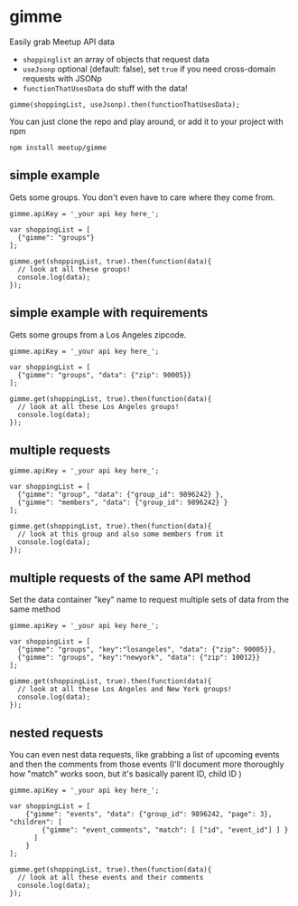 # gimme
Easily grab Meetup API data 

* `shoppinglist` an array of objects that request data
* `useJsonp` optional (default: false), set `true` if you need cross-domain requests with JSONp
* `functionThatUsesData` do stuff with the data!

```
gimme(shoppingList, useJsonp).then(functionThatUsesData);
```

You can just clone the repo and play around, or add it to your project with npm
```
npm install meetup/gimme
```


## simple example
Gets some groups. You don't even have to care where they come from.

```
gimme.apiKey = '_your api key here_';

var shoppingList = [
  {"gimme": "groups"}
];

gimme.get(shoppingList, true).then(function(data){
  // look at all these groups!
  console.log(data);
});
```

## simple example with requirements
Gets some groups from a Los Angeles zipcode.

```
gimme.apiKey = '_your api key here_';

var shoppingList = [
  {"gimme": "groups", "data": {"zip": 90005}}
];

gimme.get(shoppingList, true).then(function(data){
  // look at all these Los Angeles groups!
  console.log(data);
});
```


## multiple requests
```
gimme.apiKey = '_your api key here_';

var shoppingList = [
  {"gimme": "group", "data": {"group_id": 9896242} },
  {"gimme": "members", "data": {"group_id": 9896242} }
];

gimme.get(shoppingList, true).then(function(data){
  // look at this group and also some members from it
  console.log(data);
});
```

## multiple requests of the same API method
Set the data container "key" name to request multiple sets of data from the same method
```
gimme.apiKey = '_your api key here_';

var shoppingList = [
  {"gimme": "groups", "key":"losangeles", "data": {"zip": 90005}},
  {"gimme": "groups", "key":"newyork", "data": {"zip": 10012}}
];

gimme.get(shoppingList, true).then(function(data){
  // look at all these Los Angeles and New York groups!
  console.log(data);
});
```

## nested requests
You can even nest data requests, like grabbing a list of upcoming events and then the comments from those events
(I'll document more thoroughly how "match" works soon, but it's basically parent ID, child ID )
```
gimme.apiKey = '_your api key here_';

var shoppingList = [
	{"gimme": "events", "data": {"group_id": 9896242, "page": 3}, "children": [ 
		{"gimme": "event_comments", "match": [ ["id", "event_id"] ] }
	  ] 
	}
];

gimme.get(shoppingList, true).then(function(data){
  // look at all these events and their comments
  console.log(data);
});
```


